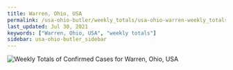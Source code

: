 ```yaml
---
title: Warren, Ohio, USA
permalink: /usa-ohio-butler/weekly_totals/usa-ohio-warren-weekly_totals.html
last_updated: Jul 30, 2021
keywords: ["Warren, Ohio, USA", "weekly totals"]
sidebar: usa-ohio-butler_sidebar
---
```


![Weekly Totals of Confirmed Cases for Warren, Ohio, USA](/covid_tracker/images/graphs/usa-ohio-warren-weekly_totals_graph.png)
